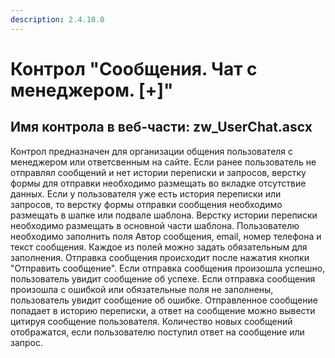 ```yaml
---
description: 2.4.10.0
---
```


# Контрол "Сообщения. Чат с менеджером. \[+\]"

## Имя контрола в веб-части: zw\_UserChat.ascx

Контрол предназначен для организации общения пользователя с менеджером или ответсвенным на сайте. Если ранее пользователь не отправлял сообщений и нет истории переписки и запросов, верстку формы для отправки необходимо размещать во вкладке отсутствие данных. Если у пользователя уже есть история переписки или запросов, то верстку формы отправки сообщения необходимо размещать в шапке или подвале шаблона. Верстку истории переписки необходимо размещать в основной части шаблона. Пользователю необходимо заполнить поля Автор сообщения, email, номер телефона и текст сообщения. Каждое из полей можно задать обязательным для заполнения. Отправка сообщения происходит после нажатия кнопки "Отправить сообщение". Если отправка сообщения произошла успешно, пользователь увидит сообщение об успехе. Если отправка сообщения произошла с ошибкой или обязательные поля не заполнены, пользователь увидит сообщение об ошибке. Отправленное сообщение попадает в историю переписки, а ответ на сообщение можно вывести цитируя сообщение пользователя. Количество новых сообщений отображатся, если пользователю поступил ответ на сообщение или запрос.

